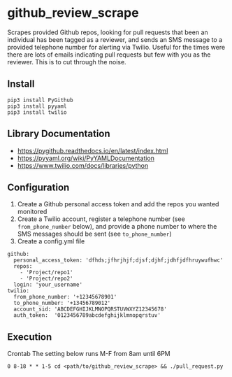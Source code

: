 # github_review_scrape
Scrapes provided Github repos, looking for pull requests that been an individual has been tagged as a reviewer, and sends an SMS message to a provided telephone number for alerting via Twilio. Useful for the times were there are lots of emails indicating pull requests but few with you as the reviewer. This is to cut through the noise.

## Install
~~~~
pip3 install PyGithub
pip3 install pyyaml
pip3 install twilio
~~~~

## Library Documentation
- https://pygithub.readthedocs.io/en/latest/index.html
- https://pyyaml.org/wiki/PyYAMLDocumentation
- https://www.twilio.com/docs/libraries/python

## Configuration
1. Create a Github personal access token and add the repos you wanted monitored
2. Create a Twilio account, register a telephone number (see `from_phone_number` below), and provide a phone number to where the SMS messages should be sent (see `to_phone_number`)
3. Create a config.yml file
~~~~
github:
  personal_access_token: 'dfhds;jfhrjhjf;djsf;djhf;jdhfjdfhruywufhwc'
  repos:
    - 'Project/repo1'
    - 'Project/repo2'
  login: 'your_username'
twilio:
  from_phone_number: '+12345678901'
  to_phone_number: '+13456789012'
  account_sid: 'ABCDEFGHIJKLMNOPQRSTUVWXYZ12345678'
  auth_token:  '0123456789abcdefghijklmnopqrstuv'
~~~~

## Execution
Crontab
The setting below runs M-F from 8am until 6PM
~~~~
0 8-18 * * 1-5 cd <path/to/github_review_scrape> && ./pull_request.py
~~~~